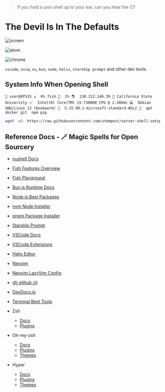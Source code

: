 
> If you hold a unix shell up to your ear, can you hear the C?

# The Devil Is In The Defaults

![screen](docs/screen-zsh.png)

![atom](docs/screen-atom.png)

![chrome](docs/screen-chrome.png)

`vscode`, `nvim`, `nu`, `bun`, `node`, `helix`, `starship prompt` and other dev tools. 

## System Info When Opening Shell

    👤 user@XPS15 🔝  0% fish 📁  1% 🌎  130.212.146.39 👮 California State University 📈  Intel(R) Core(TM) i5-7300HQ CPU @ 2.50GHz 💻  Debian GNU/Linux 12 (bookworm) 🔧  5.15.90.1-microsoft-standard-WSL2 🚀  apt docker git  npm pip

```bash
wget -qO- https://raw.githubusercontent.com/vtempest/server-shell-setup/master/systeminfo.sh | bash
```

## Reference Docs - 🪄 Magic Spells for Open Sourcery 

- [nushell Docs](https://www.nushell.sh/book/)
- [Fish Features Overview](https://medium.com/the-glitcher/fish-shell-3ec1a6cc6128)
- [Fish Playground](https://rootnroll.com/d/fish-shell/)
- [Bun.js Runtime Docs](https://bun.sh/docs)
- [Node.js Best Packages](https://github.com/sindresorhus/awesome-nodejs)
- [nvm Node Installer](https://github.com/nvm-sh/nvm)
- [pnpm Package Installer](https://pnpm.io/pnpm-cli)
- [Starship Prompt](https://starship.rs/guide/#%F0%9F%9A%80-installation)
- [VSCode Docs](https://code.visualstudio.com/docs)
- [VSCode Extensions](https://marketplace.visualstudio.com/search?target=VSCode&category=All%20categories&sortBy=Installs)
- [Helix Editor](https://docs.helix-editor.com)
- [Neovim](https://github.com/neovim/neovim)
- [Neovim LazyVim Config](https://www.lazyvim.org/keymaps)
- [gh github cli](https://cli.github.com/manual/gh) 
- [DevDocs.io](https://devdocs.io/)
- [Terminal Best Tools](https://github.com/k4m4/terminals-are-sexy)

- Zsh
    - [Docs](https://wiki.archlinux.org/index.php/zsh)
    - [Plugins](https://github.com/unixorn/awesome-zsh-plugins)
- Oh-my-zsh
    - [Docs](https://github.com/robbyrussell/oh-my-zsh/wiki/Cheatsheet)
    - [Plugins](https://github.com/robbyrussell/oh-my-zsh/wiki/Plugins-Overview)
    - [Themes](https://github.com/robbyrussell/oh-my-zsh/wiki/themes)
- Hyper
    - [Docs](https://hyper.is/#installation)
    - [Plugins](https://github.com/bnb/awesome-hyper)
    - [Themes](https://hyperthemes.matthi.coffee/)
